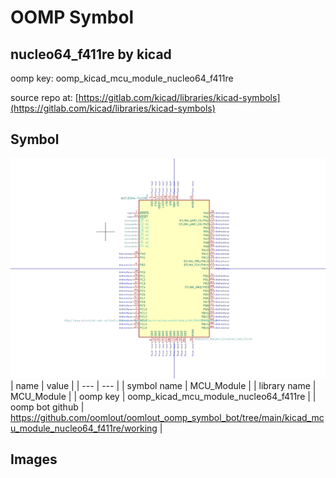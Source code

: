 # OOMP Symbol  
## nucleo64_f411re  by kicad  
  
oomp key: oomp_kicad_mcu_module_nucleo64_f411re  
  
source repo at: [https://gitlab.com/kicad/libraries/kicad-symbols](https://gitlab.com/kicad/libraries/kicad-symbols)  
## Symbol  
  
[![working.png](working_600.png)](working.png)  
| name | value | 
| --- | --- | 
| symbol name | MCU_Module | 
| library name | MCU_Module | 
| oomp key | oomp_kicad_mcu_module_nucleo64_f411re | 
| oomp bot github | https://github.com/oomlout/oomlout_oomp_symbol_bot/tree/main/kicad_mcu_module_nucleo64_f411re/working | 
## Images  
